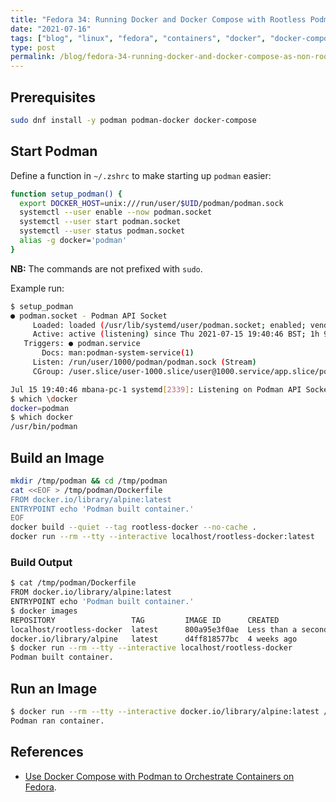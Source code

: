 ```yaml
---
title: "Fedora 34: Running Docker and Docker Compose with Rootless Podman"
date: "2021-07-16"
tags: ["blog", "linux", "fedora", "containers", "docker", "docker-compose", "podman"]
type: post
permalink: /blog/fedora-34-running-docker-and-docker-compose-as-non-root-using-podman
---
```


## Prerequisites

```sh
sudo dnf install -y podman podman-docker docker-compose
```

## Start Podman

Define a function in `~/.zshrc` to make starting up `podman` easier:

```sh
function setup_podman() {
  export DOCKER_HOST=unix:///run/user/$UID/podman/podman.sock
  systemctl --user enable --now podman.socket
  systemctl --user start podman.socket
  systemctl --user status podman.socket
  alias -g docker='podman'
}
```

**NB:** The commands are not prefixed with `sudo`.

Example run:

```sh
$ setup_podman
● podman.socket - Podman API Socket
     Loaded: loaded (/usr/lib/systemd/user/podman.socket; enabled; vendor preset: disabled)
     Active: active (listening) since Thu 2021-07-15 19:40:46 BST; 1h 9min ago
   Triggers: ● podman.service
       Docs: man:podman-system-service(1)
     Listen: /run/user/1000/podman/podman.sock (Stream)
     CGroup: /user.slice/user-1000.slice/user@1000.service/app.slice/podman.socket

Jul 15 19:40:46 mbana-pc-1 systemd[2339]: Listening on Podman API Socket.
$ which \docker
docker=podman
$ which docker
/usr/bin/podman
```

## Build an Image

```sh
mkdir /tmp/podman && cd /tmp/podman
cat <<EOF > /tmp/podman/Dockerfile
FROM docker.io/library/alpine:latest
ENTRYPOINT echo 'Podman built container.'
EOF
docker build --quiet --tag rootless-docker --no-cache .
docker run --rm --tty --interactive localhost/rootless-docker:latest
```

### Build Output

```sh
$ cat /tmp/podman/Dockerfile
FROM docker.io/library/alpine:latest
ENTRYPOINT echo 'Podman built container.'
$ docker images
REPOSITORY                 TAG         IMAGE ID      CREATED                 SIZE
localhost/rootless-docker  latest      800a95e3f0ae  Less than a second ago  5.87 MB
docker.io/library/alpine   latest      d4ff818577bc  4 weeks ago             5.87 MB
$ docker run --rm --tty --interactive localhost/rootless-docker
Podman built container.
```

## Run an Image

```sh
$ docker run --rm --tty --interactive docker.io/library/alpine:latest /bin/sh -c "echo 'Podman ran container.'"
Podman ran container.
```

## References

* [Use Docker Compose with Podman to Orchestrate Containers on Fedora](https://fedoramagazine.org/use-docker-compose-with-podman-to-orchestrate-containers-on-fedora).
